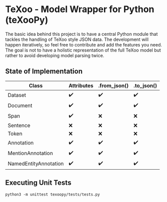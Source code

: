 # TeXoo - Model Wrapper for Python (teXooPy)

The basic idea behind this project is to have a central Python module that tackles the handling of TeXoo style JSON data.
The development will happen iteratively, so feel free to contribute and add the features you need.
The goal is not to have a holistic representation of the full TeXoo model but rather to avoid developing model parsing twice.

## State of Implementation

| Class                 | Attributes         | .from_json()       | .to_json() |
| --------------------- | ------------------ | ------------------ | ---------- |
| Dataset               | :heavy_check_mark: | :heavy_check_mark: | :heavy_check_mark: |
| Document              | :heavy_check_mark: | :heavy_check_mark: | :heavy_check_mark: |
| Span                  | :heavy_check_mark: | :x:                | :x:        |
| Sentence              | :x:                | :x:                | :x:        |
| Token                 | :x:                | :x:                | :x:        |
| Annotation            | :heavy_check_mark: | :heavy_check_mark: | :heavy_check_mark: |
| MentionAnnotation     | :heavy_check_mark: | :heavy_check_mark: | :heavy_check_mark: |
| NamedEntityAnnotation | :heavy_check_mark: | :heavy_check_mark: | :heavy_check_mark: |

## Executing Unit Tests

`python3 -m unittest texoopy/tests/tests.py`